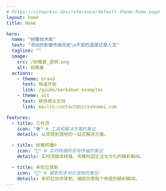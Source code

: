 ```yaml
---
# https://vitepress.dev/reference/default-theme-home-page
layout: home
title: Home

hero:
  name: "树莓技术库"
  text: "流动的影像传承历史\n不变的温度记录人文"
  tagline: ""
  image:
    src: /树莓酱_透明.png
    alt: 树莓酱
  actions:
    - theme: brand
      text: 快速开始
      link: /guide/markdown-examples
    - theme: alt
      text: 获得商业支持
      link: mailto:contact@szzxshumei.com

features:
  - title: 工作流
    icon: "🛠️" # 工具和解决方案的象征
    details: 从灵感到落地的一站式解决方案。

  - title: 树莓转播®
    icon: "📡" # 实时转播和信号传输的象征
    details: 实时流媒体转播，传播校园生活与文化的精彩瞬间。

  - title: 多机位录制
    icon: "🎥" # 摄影和多机位录制的象征
    details: 多机位协作录制，捕捉创意每个角度的精彩瞬间。
---
```

